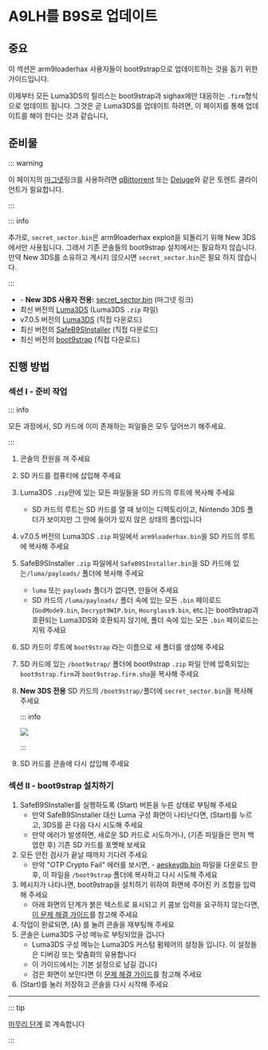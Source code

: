 # A9LH를 B9S로 업데이트

## 중요

이 섹션은 arm9loaderhax 사용자들이 boot9strap으로 업데이트하는 것을 돕기 위한 가이드입니다.

이제부터 모든 Luma3DS의 릴리스는 boot9strap과 sighax에만 대응하는 `.firm`형식으로 업데이트 됩니다. 그것은 곧 Luma3DS를 업데이트 하려면, 이 페이지를 통해 업데이트를 해야 한다는 것과 같습니다,

## 준비물

::: warning

이 페이지의 [마그넷](https://wikipedia.org/wiki/Magnet_URI_scheme)링크를 사용하려면
[qBittorrent](https://www.qbittorrent.org/download.php) 또는 [Deluge](http://dev.deluge-torrent.org/wiki/Download)와 같은 토렌트 클라이언트가 필요합니다.

:::

::: info

추가로, `secret_sector.bin`은 arm9loaderhax exploit을 되돌리기 위해 New 3DS에서만 사용됩니다. 그래서 기존 콘솔들의 boot9strap 설치에서는 필요하지 않습니다. 만약 New 3DS를 소유하고 계시지 않으시면 `secret_sector.bin`은 필요 하지 않습니다.

:::

- <font-awesome-icon icon="fa-solid fa-magnet"/> - **New 3DS 사용자 전용:** [secret_sector.bin](magnet:?xt=urn:btih:15a3c97acf17d67af98ae8657cc66820cc58f655\&dn=secret_sector.bin\&tr=udp%3a%2f%2ftracker.torrent.eu.org%3a451%2fannounce\&tr=udp%3a%2f%2ftracker.lelux.fi%3a6969%2fannounce\&tr=udp%3a%2f%2ftracker.loadbt.com%3a6969%2fannounce\&tr=udp%3a%2f%2ftracker.moeking.me%3a6969%2fannounce\&tr=udp%3a%2f%2ftracker.monitorit4.me%3a6969%2fannounce\&tr=udp%3a%2f%2ftracker.ololosh.space%3a6969%2fannounce\&tr=udp%3a%2f%2ftracker.pomf.se%3a80%2fannounce\&tr=udp%3a%2f%2ftracker.srv00.com%3a6969%2fannounce\&tr=udp%3a%2f%2ftracker.theoks.net%3a6969%2fannounce\&tr=udp%3a%2f%2ftracker.tiny-vps.com%3a6969%2fannounce\&tr=udp%3a%2f%2fopen.tracker.cl%3a1337%2fannounce\&tr=udp%3a%2f%2ftracker.zerobytes.xyz%3a1337%2fannounce\&tr=udp%3a%2f%2ftracker1.bt.moack.co.kr%3a80%2fannounce\&tr=udp%3a%2f%2fvibe.sleepyinternetfun.xyz%3a1738%2fannounce\&tr=udp%3a%2f%2fwww.torrent.eu.org%3a451%2fannounce\&tr=udp%3a%2f%2ftracker.openbittorrent.com%3a6969%2fannounce\&tr=udp%3a%2f%2f9.rarbg.com%3a2810%2fannounce\&tr=udp%3a%2f%2ftracker.opentrackr.org%3a1337%2fannounce\&tr=udp%3a%2f%2fexodus.desync.com%3a6969%2fannounce\&tr=http%3a%2f%2fopenbittorrent.com%3a80%2fannounce) (마그넷 링크)
- 최신 버전의 [Luma3DS](https://github.com/LumaTeam/Luma3DS/releases/latest) (Luma3DS `.zip` 파일)
- v7.0.5 버전의 [Luma3DS](https://github.com/LumaTeam/Luma3DS/releases/download/v7.0.5/Luma3DSv7.0.5.zip) (직접 다운로드)
- 최신 버전의 [SafeB9SInstaller](https://github.com/d0k3/SafeB9SInstaller/releases/download/v0.0.7/SafeB9SInstaller-20170605-122940.zip) (직접 다운로드)
- 최신 버전의 [boot9strap](https://github.com/SciresM/boot9strap/releases/download/1.4/boot9strap-1.4.zip) (직접 다운로드)

## 진행 방법

### 섹션 I - 준비 작업

::: info

모든 과정에서, SD 카드에 이미 존재하는 파일들은 모두 덮어쓰기 해주세요.

:::

1. 콘솔의 전원을 꺼 주세요

2. SD 카드를 컴퓨터에 삽입해 주세요

3. Luma3DS `.zip`안에 있는 모든 파일들을 SD 카드의 루트에 복사해 주세요
   - SD 카드의 루트는 SD 카드를 열 때 보이는 디렉토리이고, Nintendo 3DS 폴더가 보이지만 그 안에 들어가 있지 않은 상태의 폴더입니다

4. v7.0.5 버전의 Luma3DS `.zip` 파일에서 `arm9loaderhax.bin`을 SD 카드의 루트에 복사해 주세요

5. SafeB9SInstaller `.zip` 파일에서 `SafeB9SInstaller.bin`을 SD 카드에 있는`/luma/payloads/` 폴더에 복사해 주세요
   - `luma` 또는 `payloads` 폴더가 없다면, 만들어 주세요
   - SD 카드의 `/luma/payloads/` 폴더 속에 있는 모든 `.bin` 페이로드 (`GodMode9.bin`, `Decrypt9WIP.bin`, `Hourglass9.bin`, etc.)는 boot9strap과 호환되는 Luma3DS와 호환되지 않기에, 폴더 속에 있는 모든 `.bin` 페이로드는 지워 주세요

6. SD 카드이 루트에 `boot9strap` 라는 이름으로 새 폴더를 생성해 주세요

7. SD 카드에 있는 `/boot9strap/` 폴더에 boot9strap `.zip` 파일 안에 압축되있는 `boot9strap.firm`과 `boot9strap.firm.sha`을 복사해 주세요

8. **New 3DS 전용** SD 카드의 `/boot9strap/`폴더에 `secret_sector.bin`을 복사해 주세요

   ::: info

   ![](/images/screenshots/a9lh-to-b9s-root-layout.png)

   :::

9. SD 카드를 콘솔에 다시 삽입해 주세요

### 섹션 II - boot9strap 설치하기

1. SafeB9SInstaller를 실행하도록 (Start) 버튼을 누른 상태로 부팅해 주세요
   - 만약 SafeB9SInstaller 대신 Luma 구성 화면이 나타난다면, (Start)를 누르고, 3DS를 끈 다음 다시 시도해 주세요
   - 만약 에러가 발생하면, 새로운 SD 카드로 시도하거나,  (기존 파일들은 먼저 백업한 후) 기존 SD 카드를 포멧해 보세요
2. 모든 안전 검사가 끝날 때까지 기다려 주세요
   - 만약 "OTP Crypto Fail" 에러를 보시면, <font-awesome-icon icon="fa-solid fa-magnet"/> - [aeskeydb.bin](magnet:?xt=urn:btih:d25dab06a7e127922d70ddaa4fe896709dc99a1e\&dn=aeskeydb.bin\&tr=udp%3a%2f%2ftracker.tiny-vps.com%3a6969%2fannounce\&tr=udp%3a%2f%2ftracker.lelux.fi%3a6969%2fannounce\&tr=udp%3a%2f%2ftracker.loadbt.com%3a6969%2fannounce\&tr=udp%3a%2f%2ftracker.moeking.me%3a6969%2fannounce\&tr=udp%3a%2f%2ftracker.monitorit4.me%3a6969%2fannounce\&tr=udp%3a%2f%2ftracker.ololosh.space%3a6969%2fannounce\&tr=udp%3a%2f%2ftracker.pomf.se%3a80%2fannounce\&tr=udp%3a%2f%2ftracker.srv00.com%3a6969%2fannounce\&tr=udp%3a%2f%2ftracker.theoks.net%3a6969%2fannounce\&tr=udp%3a%2f%2fopen.tracker.cl%3a1337%2fannounce\&tr=udp%3a%2f%2ftracker.torrent.eu.org%3a451%2fannounce\&tr=udp%3a%2f%2ftracker.zerobytes.xyz%3a1337%2fannounce\&tr=udp%3a%2f%2ftracker1.bt.moack.co.kr%3a80%2fannounce\&tr=udp%3a%2f%2fvibe.sleepyinternetfun.xyz%3a1738%2fannounce\&tr=udp%3a%2f%2fwww.torrent.eu.org%3a451%2fannounce\&tr=udp%3a%2f%2ftracker.openbittorrent.com%3a6969%2fannounce\&tr=udp%3a%2f%2f9.rarbg.com%3a2810%2fannounce\&tr=udp%3a%2f%2ftracker.opentrackr.org%3a1337%2fannounce\&tr=http%3a%2f%2fopenbittorrent.com%3a80%2fannounce\&tr=udp%3a%2f%2fexodus.desync.com%3a6969%2fannounce) 파일을 다운로드 한 후, 이 파일을 `/boot9strap` 폴더에 복사하고 다시 시도해 주세요
3. 메시지가 나타나면, boot9strap을 설치하기 위하여 화면에 주어진 키 조합을 입력해 주세요
   - 아래 화면의 단계가 붉은 텍스트로 표시되고 키 콤보 입력을 요구하지 않는다면, [이 문제 해결 가이드](troubleshooting#issues-with-safeb9sinstaller)를 참고해 주세요
4. 작업이 완료되면, (A) 를 눌려 콘솔을 재부팅해 주세요
5. 콘솔은 Luma3DS 구성 메뉴로 부팅되었을 겁니다
   - Luma3DS 구성 메뉴는 Luma3DS 커스텀 펌웨어의 설정들 입니다. 이 설정들은 디버깅 또는 맞춤화의 유용합니다
   - 이 가이드에서는 기본 설정으로 남길 겁니다
   - 검은 화면이 보인다면 이 [문제 해결 가이드](troubleshooting#boot-issues-on-consoles-with-custom-firmware)를 참고해 주세요
6. (Start)를 눌러 저장하고 콘솔을 다시 시작해 주세요

___

::: tip

[마무리 단계](finalizing-setup) 로 계속합니다

:::
